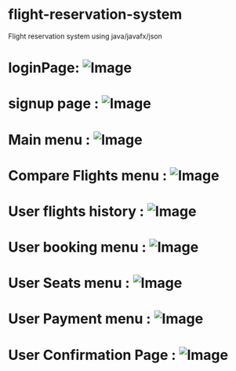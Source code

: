 # flight-reservation-system
Flight reservation system using java/javafx/json

# loginPage: ![Image](https://github.com/user-attachments/assets/95a5d233-4cdc-4679-9885-14642984176c)

# signup page : ![Image](https://github.com/user-attachments/assets/dca9472f-d7bc-431f-bb8e-29b9bdf3e4fd)

# Main menu : ![Image](https://github.com/user-attachments/assets/eeb6cad3-5b1c-4b0b-bb19-da6a1ada8852)

# Compare Flights menu : ![Image](https://github.com/user-attachments/assets/cb2ccf8a-0c1b-4306-9a85-fe708801aefa)

# User flights history : ![Image](https://github.com/user-attachments/assets/a061ae1f-6d6a-4cc9-936a-c952452d5522)

# User booking menu : ![Image](https://github.com/user-attachments/assets/7f5863e8-2b99-4a27-9309-c75dbc003d4e)

# User Seats menu : ![Image](https://github.com/user-attachments/assets/abea0972-3ffe-496e-92e7-deb5f42230d6)

# User Payment menu : ![Image](https://github.com/user-attachments/assets/db5081f1-f07a-4693-ad55-961a4727c47a)

# User Confirmation Page : ![Image](https://github.com/user-attachments/assets/db44fef8-0031-4661-bf1e-7cd87a016318)
